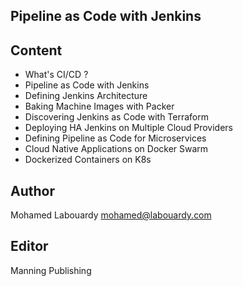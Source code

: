 ## Pipeline as Code with Jenkins

## Content

* What's CI/CD ?
* Pipeline as Code with Jenkins
* Defining Jenkins Architecture
* Baking Machine Images with Packer
* Discovering Jenkins as Code with Terraform
* Deploying HA Jenkins on Multiple Cloud Providers
* Defining Pipeline as Code for Microservices
* Cloud Native Applications on Docker Swarm
* Dockerized Containers on K8s

## Author

Mohamed Labouardy <mohamed@labouardy.com>

## Editor

Manning Publishing 

